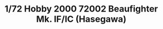 ---
layout: product
title: "1/72 Hobby 2000 72002 Beaufighter Mk. IF/IC (Hasegawa)"
price: "4600" 
desc: "Maketa"
img_path: "/assets/img/H2K72002.jpg"
brand: "N/A"
available: false
special_offer: false
new: false
soon: false
cat: "010000"
subcat: "011900"
subsubcat: "0N/A"
sifra: "H2K72002"
popular: false
---